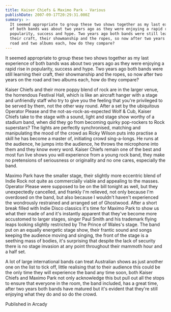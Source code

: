 ```yaml
---
title: Kaiser Chiefs & Maximo Park - Various
publishDate: 2007-09-17T20:29:31.000Z
summary: >-
  It seemed appropriate to group these two shows together as my last experience
  of both bands was about two years ago as they were enjoying a rapid rise in
  popularity, success and hype. Two years ago both bands were still learning
  their craft, their showmanship and the ropes, so now after two years on the
  road and two albums each, how do they compare?
---
```

It seemed appropriate to group these two shows together as my last experience of both bands was about two years ago as they were enjoying a rapid rise in popularity, success and hype. Two years ago both bands were still learning their craft, their showmanship and the ropes, so now after two years on the road and two albums each, how do they compare?

Kaiser Chiefs and their more poppy blend of rock are in the larger venue, the horrendous Festival Hall, which is like an aircraft hanger with a stage and unfriendly staff who try to give you the feeling that you're privileged to be served by them, not the other way round. After a set by the ubiquitous Operator Please and the not-as-rock-as-expected Wolf & Cub, Kaiser Chiefs take to the stage with a sound, light and stage show worthy of a stadium band, when did they go from becoming quirky pop-rockers to Rock superstars? The lights are perfectly synchronised, matching and manipulating the mood of the crowd as Ricky Wilson puts into practise a skill he has become a master of, initiating crowd sing-a-longs. He runs at the audience, he jumps into the audience, he throws the microphone into them and they know every word. Kaiser Chiefs remain one of the best and most fun live shows you will experience from a young rock band, they make no pretensions of seriousness or originality and no one cares, especially the band.

Maximo Park have the smaller stage, their slightly more eccentric blend of Indie Rock not quite as commercially viable and appealing to the masses. Operator Please were supposed to be on the bill tonight as well, but they unexpectedly cancelled, and frankly I'm relieved, not only because I'm overdosed on the band, but also because I wouldn't haven't experienced the wondrously restrained and arranged set of Ghostwood. After a short break filled with Indie Disco classics it's time for Maximo Park to show us what their made of and it's instantly apparent that they've become more accustomed to larger stages, singer Paul Smith and his trademark flying leaps looking slightly restricted by The Prince of Wales's stage. The band put on an equally energetic stage show, their frantic sound and songs keeping the audience moving and singing, the front of the stage is a seething mass of bodies, it's surprising that despite the lack of security there is no stage invasion at any point throughout their mammoth hour and a half set.

A lot of large international bands can treat Australian shows as just another one on the list to tick off, little realising that to their audience this could be the only time they will experience the band any time soon, both Kaiser Chiefs and Maximo Park not only acknowledge this but pull out all the stops to ensure that everyone in the room, the band included, has a great time, after two years both bands have matured but it's evident that they're still enjoying what they do and so do the crowd.


Published in Arcady
